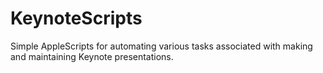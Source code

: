 # KeynoteScripts
Simple AppleScripts for automating various tasks associated with making and maintaining Keynote presentations.
